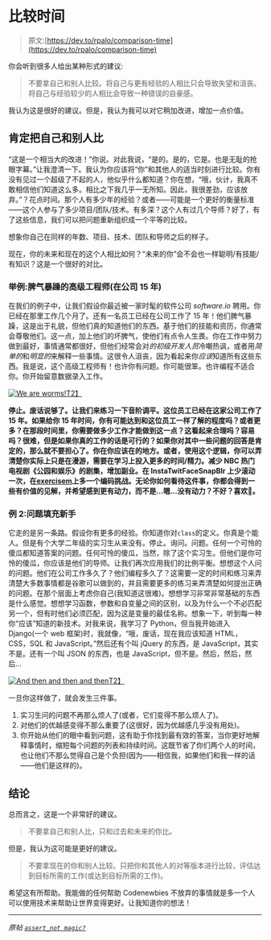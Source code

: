 # 比较时间

> 原文:[https://dev.to/rpalo/comparison-time](https://dev.to/rpalo/comparison-time)

你会听到很多人给出某种形式的建议:

> 不要拿自己和别人比较。将自己与更有经验的人相比只会导致失望和沮丧。将自己与经验较少的人相比会导致一种错误的自豪感。

我认为这是很好的建议。但是，我认为我可以对它稍加改进，增加一点价值。

## [](#definitely-compare-yourself-to-others)肯定把自己和别人比

“这是一个相当大的改进！”你说。对此我说，“是的。是的，它是。也是无耻的抢眼字幕。”让我澄清一下。我认为你应该将“你”和其他人的适当时刻进行比较。你有没有见过一个超级了不起的人，他似乎什么都知道？你在想，“哦，伙计，我真不敢相信他们知道这么多。相比之下我几乎一无所知。因此，我很差劲，应该放弃。”？花点时间。那个人有多少年的经验？或者——可能是一个更好的衡量标准——这个人参与了多少项目/团队/技术。有多深？这个人有过几个导师？好了，有了这些信息，我们可以把问题重新组织成一个平等的比较。

想象你自己在同样的年数、项目、技术、团队和导师之后的样子。

现在，你的未来和现在的这个人相比如何？“未来的你”会不会也一样聪明/有技能/有知识？这是一个很好的对比。

### [](#example-grumpy-senior-engineer-15-years-with-the-company)举例:脾气暴躁的高级工程师(在公司 15 年)

在我们的例子中，让我们假设你最近被一家时髦的软件公司 *software.io* 聘用。你已经在那里工作几个月了。还有一名员工已经在公司工作了 15 年！他们脾气暴躁，这是出于礼貌，但他们真的知道他们的东西。基于他们的技能和资历，你通常会尊敬他们。这一点，加上他们的坏脾气，使他们有点令人生畏。你在工作中努力做到最好，事情通常都很好，但他们经常会对*的初级开发人员*冷嘲热讽，或者用*简单的*和*明显的*来解释一些事情。这很令人沮丧，因为看起来你*应该*知道所有这些东西。我是说，这个高级工程师有！也许你有问题。你可能很笨。也许编程不适合你。你开始留意数据录入工作。

[![We are worms!](../Images/b7fc6c312be8b8c5ace86c4be2556762.png)T2】](https://res.cloudinary.com/practicaldev/image/fetch/s--xWQHjpyr--/c_limit%2Cf_auto%2Cfl_progressive%2Cq_66%2Cw_880/https://assertnotmagic.com/img/worms.gif)

**停止。废话说够了。让我们来练习一下音阶调平。这位员工已经在这家公司工作了 15 年。如果给你 15 年时间，你有可能达到和这位员工一样了解的程度吗？或者更多？在那段时间里，你需要做多少工作才能做到这一点？这看起来合理吗？容易吗？很难，但是如果你真的工作的话是可行的？如果你对其中一些问题的回答是肯定的，那么就不要担心了。你在你应该在的地方。或者，使用这个逻辑，你可以弄清楚你实际上只是在漫游，需要在学习上投入更多的时间/精力。减少 NBC 热门电视剧《公园和娱乐》的剧集，增加副业。在 InstaTwitFaceSnapBlr 上少滚动一次，在[exercisem](http://exercism.io/)上多一个编码挑战。无论你如何看待这件事，你都会得到一些有价值的见解，并希望感到更有动力，而不是…嗯…没有动力？不好？喜欢💩。**

### [](#example-2-question-filled-newbie)例 2:问题填充新手

它走的是另一条路。假设你有更多的经验。你知道你对`class`的定义。你真是个能人。但是有个大学二年级的实习生从来没有。停止。询问。问题。任何一个可怜的傻瓜都知道答案的问题。任何可怜的傻瓜，当然，除了这个实习生。但他们是你可怜的傻瓜，你应该是他们的导师。让我们再次应用我们的比例平衡。想想这个人问的问题。他们在公司工作多久了？他们编程多久了？这需要一定的时间和练习来弄清楚大多数事情都是谷歌可以做到的，并且需要更多的练习来弄清楚如何提出正确的问题。在那个层面上考虑你自己(我知道这很难)。想想学习非常非常基础的东西是什么感觉。想想学习函数，参数和自变量之间的区别，以及为什么一个不必匹配另一个，但有时他们必须匹配，因为这是变量的最佳名称。想象一下，听到每一种你“应该”知道的新技术。对我来说，我学习了 Python，但当我开始进入 Django(一个 web 框架)时，我就像，“哦，废话，现在我应该知道 HTML，CSS，SQL 和 JavaScript。”然后还有个叫 jQuery 的东西，是 JavaScript，其实不是。还有一个叫 JSON 的东西，也是 JavaScript，但不是。然后，然后，然后...

[![And then and then and then](../Images/221456138f29c839e5d594bcb5c0de0d.png)T2】](https://res.cloudinary.com/practicaldev/image/fetch/s--7TYB-yaf--/c_limit%2Cf_auto%2Cfl_progressive%2Cq_66%2Cw_880/https://assertnotmagic.com/img/and-then.gif)

一旦你这样做了，就会发生三件事。

1.  实习生问的问题不再那么烦人了(或者，它们变得不那么烦人了)。
2.  对他们的优越感变得不那么重要了(这很好，因为优越感几乎没有用处)。
3.  你开始从他们的眼中看到问题，这有助于你找到最有效的答案，当你更好地解释事情时，缩短每个问题的列表和持续时间。这既节省了你们两个人的时间，也让他们不那么觉得自己是个负担(因为——相信我，如果他们和我一样的话——他们是这样的)。

## [](#conclusion)结论

总而言之，这是一个非常好的建议。

> 不要拿自己和别人比，只和过去和未来的你比。

但是，我认为这可能是更好的建议。

> 不要拿现在的你和别人比较。只把你和其他人的对等版本进行比较，评估达到目标所需的工作(或达到目标所需的工作)。

希望这有所帮助。我能做的任何帮助 Codenewbies 不放弃的事情就是多一个人可以使用技术来帮助让世界变得更好。让我知道你的想法！

* * *

*原帖 [`assert_not magic?`](https://assertnotmagic.com/2017/09/23/comparison-time/)*